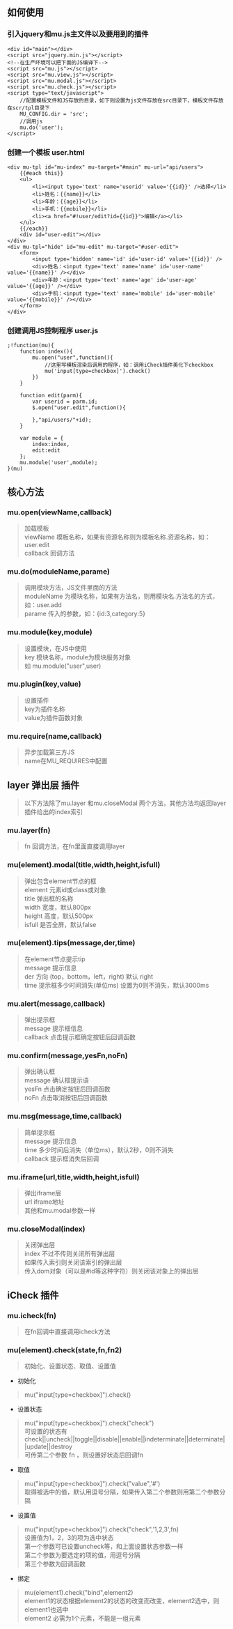 ## 如何使用
### 引入jquery和mu.js主文件以及要用到的插件
```
<div id="main"></div>
<script src="jquery.min.js"></script>
<!--在生产环境可以把下面的JS编译下-->
<script src="mu.js"></script>
<script src="mu.view.js"></script>
<script src="mu.modal.js"></script>
<script src="mu.check.js"></script>
<script type="text/javascript">
	//配置模板文件和JS存放的目录，如下则设置为js文件存放在src目录下，模板文件存放在scr/tpl目录下
	MU_CONFIG.dir = 'src';
	//调用js
	mu.do('user');
</script>
```
### 创建一个模板 user.html
```
<div mu-tpl id="mu-index" mu-target="#main" mu-url="api/users">
	{{#each this}}
	<ul>
		<li><input type='text' name='userid' value='{{id}}' />选择</li>
		<li>姓名：{{name}}</li>
		<li>年龄：{{age}}</li>
		<li>手机：{{mobile}}</li>
		<li><a href="#!user/edit?id={{id}}">编辑</a></li>
	</ul>
	{{/each}}
	<div id="user-edit"></div>
</div>
<div mu-tpl="hide" id="mu-edit" mu-target="#user-edit">
	<form>
		<input type='hidden' name='id' id='user-id' value='{{id}}' />
		<div>姓名：<input type='text' name='name' id='user-name' value='{{name}}' /></div>
		<div>年龄：<input type='text' name='age' id='user-age' value='{{age}}' /></div>
		<div>手机：<input type='text' name='mobile' id='user-mobile' value='{{mobile}}' /></div>
	</form>
</div>
```

### 创建调用JS控制程序 user.js

```
;!function(mu){
	function index(){
        mu.open("user",function(){
			//这里写模板渲染后调用的程序，如：调用iCheck插件美化下checkbox
			mu('input[type=checkbox]').check()
        })
    }

    function edit(parm){
		var userid = parm.id;
		$.open("user.edit",function(){
			
		},"api/users/"+id);
    }

    var module = {
		index:index,
		edit:edit
	};
    mu.module('user',module);
}(mu)
```



## 核心方法
### mu.open(viewName,callback)
> 加载模板<br>
> viewName  模板名称，如果有资源名称则为模板名称.资源名称，如：user.edit<br>
>callback 回调方法


### mu.do(moduleName,parame)
> 调用模块方法，JS文件里面的方法<br>
> moduleName 为模块名称，如果有方法名，则用模块名.方法名的方式，如：user.add<br>
> parame 传入的参数，如：{id:3,category:5}


### mu.module(key,module)
> 设置模块，在JS中使用<br>
> key 模块名称，module为模块服务对象<br>
> 如 mu.module("user",user)


### mu.plugin(key,value)
> 设置插件 <br>
> key为插件名称 <br>
> value为插件函数对象 <br>


### mu.require(name,callback)
> 异步加载第三方JS<br>
> name在MU_REQUIRES中配置




## layer 弹出层 插件
> 以下方法除了mu.layer 和mu.closeModal 两个方法，其他方法均返回layer插件给出的index索引

### mu.layer(fn)
>  fn 回调方法，在fn里面直接调用layer


### mu(element).modal(title,width,height,isfull)
> 弹出包含element节点的框<br>
> element 元素id或class或对象<br>
> title 弹出框的名称<br>
> width 宽度，默认800px<br>
> height 高度，默认500px<br>
> isfull 是否全屏，默认false


### mu(element).tips(message,der,time)
> 在element节点提示tip <br>
> message 提示信息<br>
> der 方向 (top，bottom，left，right) 默认 right<br>
> time 提示框多少时间消失(单位ms) 设置为0则不消失，默认3000ms


### mu.alert(message,callback)
> 弹出提示框<br>
> message 提示框信息<br>
> callback 点击提示框确定按钮后回调函数


### mu.confirm(message,yesFn,noFn)
> 弹出确认框<br>
> message  确认框提示语<br>
> yesFn  点击确定按钮后回调函数<br>
> noFn 点击取消按钮后回调函数


### mu.msg(message,time,callback)
> 简单提示框<br>
> message  提示信息<br>
> time  多少时间后消失（单位ms），默认2秒，0则不消失<br>
> callback  提示框消失后回调


### mu.iframe(url,title,width,height,isfull)
> 弹出iframe层<br>
> url   iframe地址<br>
> 其他和mu.modal参数一样


### mu.closeModal(index)
> 关闭弹出层<br>
> index 不过不传则关闭所有弹出层<br>
> 如果传入索引则关闭该索引的弹出层<br>
> 传入dom对象（可以是#id等这种字符）则关闭该对象上的弹出层


## iCheck 插件


### mu.icheck(fn) 
> 在fn回调中直接调用icheck方法


### mu(element).check(state,fn,fn2)
> 初始化、设置状态、取值、设置值

- 初始化
> mu("input[type=checkbox]").check()


- 设置状态
> mu("input[type=checkbox]").check("check")<br>
> 可设置的状态有check||uncheck||toggle||disable||enable||indeterminate||determinate||update||destroy<br>
> 可传第二个参数 fn ，则设置好状态后回调fn


- 取值
> mu("input[type=checkbox]").check("value",'#')<br>
> 取得被选中的值，默认用逗号分隔，如果传入第二个参数则用第二个参数分隔


- 设置值
> mu("input[type=checkbox]").check("check",'1,2,3',fn)<br>
> 设置值为1，2，3的项为选中状态<br>
> 第一个参数可已设置uncheck等，和上面设置状态参数一样<br>
> 第二个参数为要选定的项的值，用逗号分隔<br>
> 第三个参数为回调函数<br>


- 绑定
> mu(element1).check("bind",element2)<br>
> element1的状态根据element2的状态的改变而改变，element2选中，则element1也选中<br>
> element2 必需为1个元素，不能是一组元素
